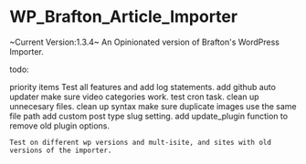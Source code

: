 WP_Brafton_Article_Importer
==================
~Current Version:1.3.4~
An Opinionated version of Brafton's WordPress Importer.


todo: 

priority items
	Test all features and add log statements.
	add github auto updater
	make sure video categories work.
	test cron task.
	clean up unnecesary files.
	clean up syntax
	make sure duplicate images use the same file path
	add custom post type slug setting.
	add update_plugin function to remove old plugin options. 

	Test on different wp versions and mult-isite, and sites with old versions of the importer.